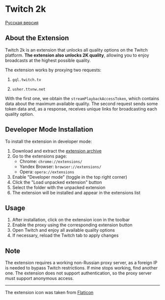 # Twitch 2k

[Русская версия](README.md)

## About the Extension

Twitch 2k is an extension that unlocks all quality options on the Twitch platform. **The extension also unlocks 2K quality**, allowing you to enjoy broadcasts at the highest possible quality.

The extension works by proxying two requests:

1. `gql.twitch.tv`

2. `usher.ttvnw.net`

With the first one, we obtain the `streamPlaybackAccessToken`, which contains data about the maximum available quality. The second request sends some token data and, as a response, receives unique links for broadcasting each quality option.

## Developer Mode Installation

To install the extension in developer mode:

1. Download and extract the [extension archive](https://github.com/MrSago/Twitch-2k/releases/latest)
2. Go to the extensions page:
   - Chrome: `chrome://extensions/`
   - Yandex Browser: `browser://extensions/`
   - Opera: `opera://extensions`
3. Enable "Developer mode" (toggle in the top right corner)
4. Click the "Load unpacked extension" button
5. Select the folder with the unpacked extension
6. The extension will be installed and appear in the extensions list

## Usage

1. After installation, click on the extension icon in the toolbar
2. Enable the proxy using the corresponding extension button
3. Open Twitch and enjoy all available quality options
4. If necessary, reload the Twitch tab to apply changes

## Note

The extension requires a working non-Russian proxy server, as a foreign IP is needed to bypass Twitch restrictions. If mine stops working, find another one. The extension does not support authentication, so the proxy server must support anonymous access.

---

The extension icon was taken from [Flaticon](https://www.flaticon.com/free-icon/twitch_3771425?term=twitch&page=1&position=43&origin=search&related_id=3771425)
